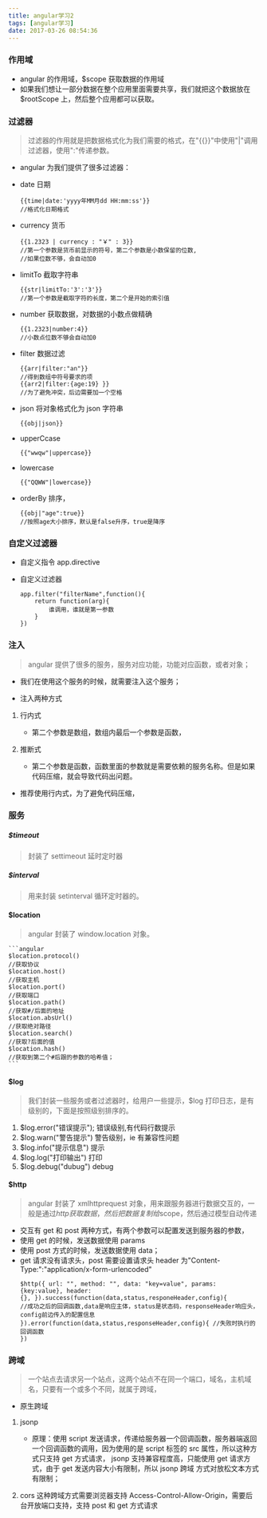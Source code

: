 ```yaml
---
title: angular学习2
tags: [angular学习]
date: 2017-03-26 08:54:36
---
```


<!-- <iframe frameborder="no" border="0" marginwidth="0" marginheight="0" width=298 height=52 src="//music.163.com/outchain/player?type=0&id=611811413&auto=1&height=32"></iframe> -->

### 作用域

- angular 的作用域，\$scope 获取数据的作用域
- 如果我们想让一部分数据在整个应用里面需要共享，我们就把这个数据放在\$rootScope 上，然后整个应用都可以获取。

### 过滤器

> 过滤器的作用就是把数据格式化为我们需要的格式，在"{{}}"中使用"|"调用过滤器，使用":"传递参数。

- angular 为我们提供了很多过滤器：

- date 日期

  ```
  {{time|date:'yyyy年MM月dd HH:mm:ss'}}
  //格式化日期格式
  ```

- currency 货币

  ```
  {{1.2323 | currency : "￥" : 3}}
  //第一个参数是货币前显示的符号，第二个参数是小数保留的位数,
  //如果位数不够，会自动加0
  ```

- limitTo 截取字符串

  ```
  {{str|limitTo:'3':'3'}}
  //第一个参数是截取字符的长度，第二个是开始的索引值
  ```

- number 获取数据，对数据的小数点做精确
  ```
  {{1.2323|number:4}}
  //小数点位数不够会自动加0
  ```
- filter 数据过滤
  ```
  {{arr|filter:"an"}}
  //得到数组中符号要求的项
  {{arr2|filter:{age:19} }}
  //为了避免冲突，后边需要加一个空格
  ```
- json 将对象格式化为 json 字符串
  ```
  {{obj|json}}
  ```
- upperCcase
  ```
  {{"wwqw"|uppercase}}
  ```
- lowercase
  ```
  {{"QQWW"|lowercase}}
  ```
- orderBy 排序，
  ```
  {{obj|"age":true}}
  //按照age大小排序，默认是false升序，true是降序
  ```

### 自定义过滤器

- 自定义指令 app.directive
- 自定义过滤器

  ```
  app.filter("filterName",function(){
      return function(arg){
          谁调用，谁就是第一参数
      }
  })
  ```

### 注入

> angular 提供了很多的服务，服务对应功能，功能对应函数，或者对象；

- 我们在使用这个服务的时候，就需要注入这个服务；

- 注入两种方式

1.  行内式
    - 第二个参数是数组，数组内最后一个参数是函数，
2.  推断式

    - 第二个参数是函数，函数里面的参数就是需要依赖的服务名称。但是如果代码压缩，就会导致代码出问题。

- 推荐使用行内式，为了避免代码压缩，

### 服务

##### \$timeout

> 封装了 settimeout 延时定时器

##### \$interval

> 用来封装 setinterval 循环定时器的。

#### \$location

> angular 封装了 window.location 对象。

    ```angular
    $location.protocol()
    //获取协议
    $location.host()
    //获取主机
    $location.port()
    //获取端口
    $location.path()
    //获取#/后面的地址
    $location.absUrl()
    //获取绝对路径
    $location.search()
    //获取?后面的值
    $location.hash()
    //获取到第二个#后跟的参数的哈希值；
    ```

#### \$log

> 我们封装一些服务或者过滤器时，给用户一些提示，\$log 打印日志，是有级别的，下面是按照级别排序的。

1.  \$log.error("错误提示"); 错误级别,有代码行数提示
2.  \$log.warn("警告提示") 警告级别，ie 有兼容性问题
3.  \$log.info("提示信息") 提示
4.  \$log.log("打印输出") 打印
5.  \$log.debug("dubug") debug

#### \$http

> angular 封装了 xmlhttprequest 对象，用来跟服务器进行数据交互的，一般是通过$http获取数据，然后把数据复制给$scope，然后通过模型自动传递

- 交互有 get 和 post 两种方式，有两个参数可以配置发送到服务器的参数，
- 使用 get 的时候，发送数据使用 params
- 使用 post 方式的时候，发送数据使用 data；
- get 请求没有请求头，post 需要设置请求头 header 为"Content-Type:":"application/x-form-urlencoded"
  ```angular
  $http({ url: "", method: "", data: "key=value", params: {key:value}, header:
  {}, }).success(function(data,status,responeHeader,config){
  //成功之后的回调函数,data是响应主体，status是状态码，responseHeader响应头，config前边传入的配置信息
  }).error(function(data,status,responseHeader,config){ //失败时执行的回调函数
  })
  ```

### 跨域

> 一个站点去请求另一个站点，这两个站点不在同一个端口，域名，主机域名，只要有一个或多个不同，就属于跨域，

- 原生跨域

1.  jsonp

    - 原理：使用 script 发送请求，传递给服务器一个回调函数，服务器端返回一个回调函数的调用，因为使用的是 script 标签的 src 属性，所以这种方式只支持 get 方式请求，
      jsonp 支持兼容程度高，只能使用 get 请求方式，由于 get 发送内容大小有限制，所以 jsonp 跨域 方式对放松文本方式有限制；

2.  cors
    这种跨域方式需要浏览器支持 Access-Control-Allow-Origin，需要后台开放端口支持，支持 post 和 get 方式请求

